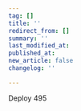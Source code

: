 ```yaml
---
tag: []
title: ''
redirect_from: []
summary: ''
last_modified_at: 
published_at: 
new_article: false
changelog: ''

---
```

Deploy 495